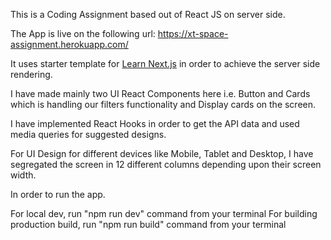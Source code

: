 This is a Coding Assignment based out of React JS on server side.

The App is live on the following url: https://xt-space-assignment.herokuapp.com/

It uses starter template for [Learn Next.js](https://nextjs.org/learn) in order to achieve the server side rendering.

I have made mainly two UI React Components here i.e. Button and Cards which is handling our filters functionality and Display cards on the screen.

I have implemented React Hooks in order to get the API data and used media queries for suggested designs.

For UI Design for different devices like Mobile, Tablet and Desktop, I have segregated the screen in 12 different columns depending upon their screen width.

In order to run the app.

For local dev, run "npm run dev" command from your terminal
For building production build, run "npm run build" command from your terminal
